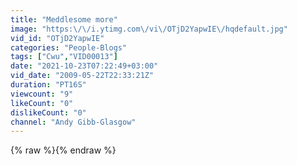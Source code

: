 ```yaml
---
title: "Meddlesome more"
image: "https:\/\/i.ytimg.com\/vi\/OTjD2YapwIE\/hqdefault.jpg"
vid_id: "OTjD2YapwIE"
categories: "People-Blogs"
tags: ["Cwu","VID00013"]
date: "2021-10-23T07:22:49+03:00"
vid_date: "2009-05-22T22:33:21Z"
duration: "PT16S"
viewcount: "9"
likeCount: "0"
dislikeCount: "0"
channel: "Andy Gibb-Glasgow"
---
```

{% raw %}{% endraw %}
